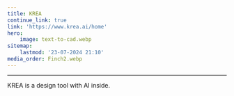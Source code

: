 ```yaml
---
title: KREA
continue_link: true
link: 'https://www.krea.ai/home'
hero:
    image: text-to-cad.webp
sitemap:
    lastmod: '23-07-2024 21:10'
media_order: Finch2.webp
---
```


---
KREA is a design tool with AI inside.